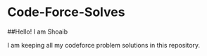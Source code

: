 # Code-Force-Solves
##Hello! I am Shoaib

 I am keeping all my codeforce problem solutions in this repository.
